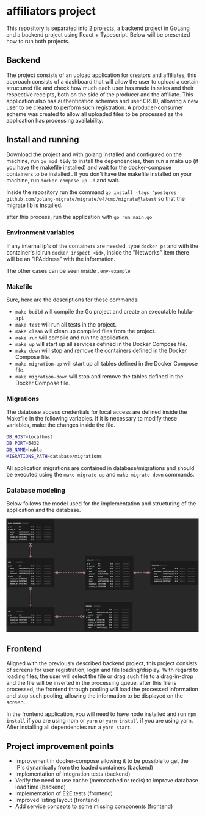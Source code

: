 # affiliators project

This repository is separated into 2 projects, a backend project in GoLang and a backend project using React + Typescript. Below will be presented how to run both projects.


## Backend

The project consists of an upload application for creators and affiliates, this approach consists of a dashboard that will allow the user to upload a certain structured file and check how much each user has made in sales and their respective receipts, both on the side of the producer and the affiliate. This application also has authentication schemes and user CRUD, allowing a new user to be created to perform such registration. A producer-consumer scheme was created to allow all uploaded files to be processed as the application has processing availability.

## Install and running

Download the project and with golang installed and configured on the machine, run `go mod tidy` to install the dependencies, then run a make up (if you have the makefile installed) and wait for the docker-compose containers to be installed . If you don't have the makefile installed on your machine, run `docker-compose up -d` and wait.

Inside the repository run the command `go install -tags 'postgres' github.com/golang-migrate/migrate/v4/cmd/migrate@latest` so that the migrate lib is installed.

after this process, run the application with `go run main.go`

### Environment variables

If any internal ip's of the containers are needed, type `docker ps` and with the container's id run `docker inspect <id>`, inside the "Networks" item there will be an "IPAddress" with the information.

The other cases can be seen inside `.env-example`

### Makefile

Sure, here are the descriptions for these commands:

- `make build` will compile the Go project and create an executable hubla-api.
- `make test` will run all tests in the project.
- `make clean` will clean up compiled files from the project.
- `make run` will compile and run the application.
- `make up` will start up all services defined in the Docker Compose file.
- `make down` will stop and remove the containers defined in the Docker Compose file.
- `make migration-up` will start up all tables defined in the Docker Compose file.
- `make migration-down` will stop and remove the tables defined in the Docker Compose file.

### Migrations

The database access credentials for local access are defined inside the Makefile in the following variables. If it is necessary to modify these variables, make the changes inside the file.

```bash
DB_HOST=localhost
DB_PORT=5432
DB_NAME=hubla
MIGRATIONS_PATH=database/migrations
```

All application migrations are contained in database/migrations and should be executed using the `make migrate-up` and `make migrate-down` commands.

### Database modeling

Below follows the model used for the implementation and structuring of the application and the database.

![Database modeling](./hubla-api/utils/doc/assets/unnamed-1686967823490.png)

## Frontend

Aligned with the previously described backend project, this project consists of screens for user registration, login and file loading/display. With regard to loading files, the user will select the file or drag such file to a drag-in-drop and the file will be inserted in the processing queue, after this file is processed, the frontend through pooling will load the processed information and stop such pooling, allowing the information to be displayed on the screen.

In the frontend application, you will need to have node installed and run `npm install` if you are using npm or `yarn` or `yarn install` if you are using yarn. After installing all dependencies run a `yarn start`.

## Project improvement points

- Improvement in docker-compose allowing it to be possible to get the IP's dynamically from the loaded containers (backend)
- Implementation of integration tests (backend)
- Verify the need to use cache (memcached or redis) to improve database load time (backend)
- Implementation of E2E tests (frontend)
- Improved listing layout (frontend)
- Add service concepts to some missing components (frontend)
